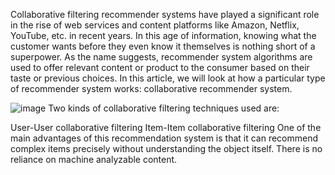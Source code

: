 Collaborative filtering recommender systems have played a significant role in the rise of web services and content platforms like Amazon, Netflix, YouTube, etc. in recent years. In this age of information, knowing what the customer wants before they even know it themselves is nothing short of a superpower. As the name suggests, recommender system algorithms are used to offer relevant content or product to the consumer based on their taste or previous choices. In this article, we will look at how a particular type of recommender system works: collaborative recommender system.


![image](https://github.com/user-attachments/assets/40a71501-d6ac-4963-8821-a82ea972b22e)
Two kinds of collaborative filtering techniques used are:

User-User collaborative filtering
Item-Item collaborative filtering
One of the main advantages of this recommendation system is that it can recommend complex items precisely without understanding the object itself. There is no reliance on machine analyzable content.

